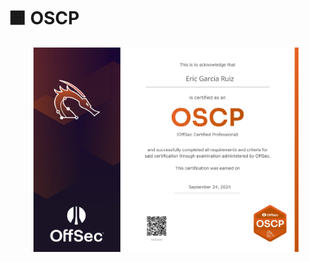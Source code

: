 # 🟧 OSCP

<figure><img src="../.gitbook/assets/x1hyls3v_1727632610267_page-0001.jpg" alt=""><figcaption></figcaption></figure>



